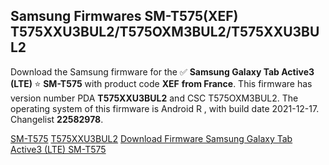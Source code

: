 <h2>Samsung Firmwares SM-T575(XEF) T575XXU3BUL2/T575OXM3BUL2/T575XXU3BUL2</h2>
Download the Samsung firmware for the ✅ <strong>Samsung Galaxy Tab Active3 (LTE) </strong> ⭐ <strong>SM-T575</strong> with product code <strong>XEF</strong> <strong> from France</strong>. This firmware has version number PDA <strong>T575XXU3BUL2</strong> and CSC T575OXM3BUL2. The operating system of this firmware is Android R , with build date 2021-12-17. Changelist <strong>22582978</strong>.


[SM-T575](https://samfirm.shop/samsung/model/SM-T575)
[T575XXU3BUL2](https://samfirm.shop/samsung/pda/T575XXU3BUL2)
[Download Firmware Samsung Galaxy Tab Active3 (LTE) SM-T575](https://samfirm.shop/samsung/firmware/483260)
